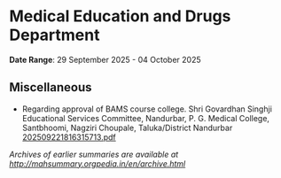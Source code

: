 # Medical Education and Drugs Department

**Date Range**: 29 September 2025 - 04 October 2025


## Miscellaneous
- Regarding approval of BAMS course college. Shri Govardhan Singhji Educational Services Committee, Nandurbar, P. G. Medical College, Santbhoomi, Nagziri Choupale, Taluka/District Nandurbar\
  [202509221816315713.pdf](https://gr.maharashtra.gov.in/Site/Upload/Government%20Resolutions/English/202509221816315713.pdf)


*Archives of earlier summaries are available at http://mahsummary.orgpedia.in/en/archive.html*